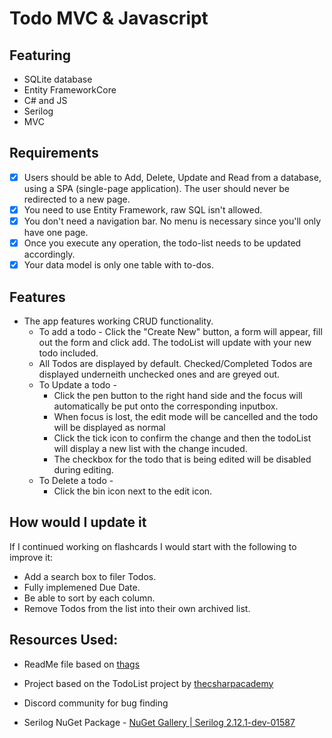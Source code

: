 # Todo MVC & Javascript

## Featuring

- SQLite database
- Entity FrameworkCore
- C# and JS
- Serilog
- MVC

## Requirements

- [x] Users should be able to Add, Delete, Update and Read from a database, using a SPA (single-page application). The user should never be redirected to a new page.
- [x] You need to use Entity Framework, raw SQL isn't allowed.
- [x] You don't need a navigation bar. No menu is necessary since you'll only have one page.
- [x] Once you execute any operation, the todo-list needs to be updated accordingly.
- [x] Your data model is only one table with to-dos. 

## Features

- The app features working CRUD functionality.
    - To add a todo - Click the "Create New" button, a form will appear, fill out the form and click add. The todoList will update with your new todo included.
    - All Todos are displayed by default. Checked/Completed Todos are displayed underneith unchecked ones and are greyed out.
    - To Update a todo - 
        - Click the pen button to the right hand side and the focus will automatically be put onto the corresponding inputbox. 
        - When focus is lost, the edit mode will be cancelled and the todo will be displayed as normal
        - Click the tick icon to confirm the change and then the todoList will display a new list with the change incuded.
        - The checkbox for the todo that is being edited will be disabled during editing.
    - To Delete a todo -
        - Click the bin icon next to the edit icon.

## How would I update it

If I continued working on flashcards I would start with the following to improve it:

- Add a search box to filer Todos.
- Fully implemened Due Date.
- Be able to sort by each column.
- Remove Todos from the list into their own archived list.

## Resources Used:

- ReadMe file based on [thags](https://github.com/thags/ConsoleTimeLogger/blob/master/README.md)

- Project based on the TodoList project by [thecsharpacademy](https://www.thecsharpacademy.com/project/26)

- Discord community for bug finding

- Serilog NuGet Package - [NuGet Gallery | Serilog 2.12.1-dev-01587](https://www.nuget.org/packages/Serilog/2.12.1-dev-01587)
